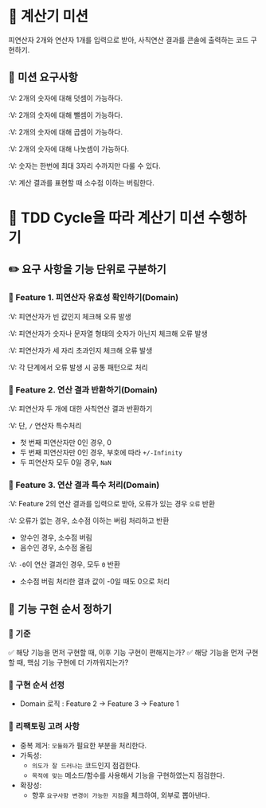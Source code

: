 # 🧮 계산기 미션

피연산자 2개와 연산자 1개를 입력으로 받아, 사칙연산 결과를 콘솔에 출력하는 코드 구현하기.

## 🎯 미션 요구사항

:V: 2개의 숫자에 대해 덧셈이 가능하다.

:V: 2개의 숫자에 대해 뺄셈이 가능하다.

:V: 2개의 숫자에 대해 곱셈이 가능하다.

:V: 2개의 숫자에 대해 나눗셈이 가능하다.

:V: 숫자는 한번에 최대 3자리 수까지만 다룰 수 있다.

:V: 계산 결과를 표현할 때 소수점 이하는 버림한다.

# 🔄 TDD Cycle을 따라 계산기 미션 수행하기

## ✏️ 요구 사항을 기능 단위로 구분하기

### 📌 Feature 1. 피연산자 유효성 확인하기(Domain)

:V: 피연산자가 빈 값인지 체크해 오류 발생

:V: 피연산자가 숫자나 문자열 형태의 숫자가 아닌지 체크해 오류 발생

:V: 피연산자가 세 자리 초과인지 체크해 오류 발생

:V: 각 단계에서 오류 발생 시 공통 패턴으로 처리

### 📌 Feature 2. 연산 결과 반환하기(Domain)

:V: 피연산자 두 개에 대한 사칙연산 결과 반환하기

:V: 단, `/` 연산자 특수처리

-   첫 번째 피연산자만 0인 경우, 0
-   두 번째 피연산자만 0인 경우, 부호에 따라 `+/-Infinity`
-   두 피연산자 모두 0일 경우, `NaN`

### 📌 Feature 3. 연산 결과 특수 처리(Domain)

:V: Feature 2의 연산 결과를 입력으로 받아, 오류가 있는 경우 `오류` 반환

:V: 오류가 없는 경우, 소수점 이하는 버림 처리하고 반환

-   양수인 경우, 소수점 버림
-   음수인 경우, 소수점 올림

:V: `-0`이 연산 결과인 경우, 모두 `0` 반환

-   소수점 버림 처리한 결과 값이 -0일 때도 0으로 처리

## 🔢 기능 구현 순서 정하기

### 📌 기준

✅ 해당 기능을 먼저 구현할 때, 이후 기능 구현이 편해지는가?
✅ 해당 기능을 먼저 구현할 때, 핵심 기능 구현에 더 가까워지는가?

### 📌 구현 순서 선정

-   Domain 로직 : Feature 2 -> Feature 3 -> Feature 1

### 📌 리팩토링 고려 사항

-   중복 제거: `모듈화`가 필요한 부분을 처리한다.
-   가독성:
    -   `의도가 잘 드러나는` 코드인지 점검한다.
    -   `목적에 맞는` 메소드/함수를 사용해서 기능을 구현하였는지 점검한다.
-   확장성:
    -   향후 `요구사항 변경이 가능한 지점`을 체크하여, 외부로 뽑아낸다.
